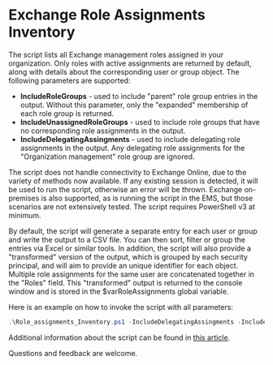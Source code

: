 # Exchange Role Assignments Inventory

The script lists all Exchange management roles assigned in your organization. Only roles with active assignments are returned by default, along with details about the corresponding user or group object. The following parameters are supported:
 
* __IncludeRoleGroups__ - used to include "parent" role group entries in the output. Without this parameter, only the "expanded" membership of each role group is returned. 
* __IncludeUnassignedRoleGroups__  - used to include role groups that have no corresponding role assignments in the output. 
* __IncludeDelegatingAssingments__ - used to include delegating role assignments in the output. Any delegating role assignments for the "Organization management" role group are ignored. 

The script does not handle connectivity to Exchange Online, due to the variety of methods now available. If any existing session is detected, it will be used to run the script, otherwise an error will be thrown. Exchange on-premises is also supported, as is running the script in the EMS, but those scenarios are not extensively tested. The script requires PowerShell v3 at minimum.  

By default, the script will generate a separate entry for each user or group and write the output to a CSV file. You can then sort, filter or group the entries via Excel or similar tools. In addition, the script will also provide a "transformed" version of the output, which is grouped by each security principal, and will aim to provide an unique identifier for each object. Multiple role assignments for the same user are concatenated together in the "Roles" field. This "transformed" output is returned to the console window and is stored in the $varRoleAssignments global variable.
 
Here is an example on how to invoke the script with all parameters:
```PowerShell
.\Role_assignments_Inventory.ps1 -IncludeDelegatingAssingments -IncludeRoleGroups -IncludeUnassignedRoleGroups
```

Additional information about the script can be found in [this article](https://practical365.com/exchange-online/how-to-report-on-exchange-rbac-assignments/).
 
Questions and feedback are welcome.
